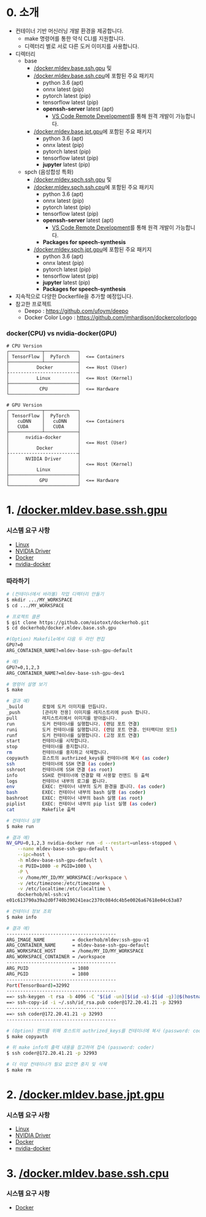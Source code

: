 # 0. 소개

* 컨테이너 기반 머신러닝 개발 환경을 제공합니다.
  * make 명령어를 통한 약식 CLI를 지원합니다.
  * 디렉터리 별로 서로 다른 도커 이미지를 사용합니다.
* 디렉터리
  * base
    * [/docker.mldev.base.ssh.gpu](https://github.com/oiotoxt/dockerhob/tree/master/docker.mldev.base.ssh.gpu) 및
    * [/docker.mldev.base.ssh.cpu](https://github.com/oiotoxt/dockerhob/tree/master/docker.mldev.base.ssh.cpu)에 포함된 주요 패키지
      * python        3.6    (apt)
      * onnx          latest (pip)
      * pytorch       latest (pip)
      * tensorflow    latest (pip)
      * **openssh-server** latest (apt)
        * [VS Code Remote Development](https://code.visualstudio.com/docs/remote/remote-overview)를 통해 원격 개발이 가능합니다.
    * [/docker.mldev.base.jpt.gpu](https://github.com/oiotoxt/dockerhob/tree/master/docker.mldev.base.jpt.gpu)에 포함된 주요 패키지
      * python        3.6    (apt)
      * onnx          latest (pip)
      * pytorch       latest (pip)
      * tensorflow    latest (pip)
      * **jupyter**     latest (pip)
  * spch (음성합성 특화)
    * [/docker.mldev.spch.ssh.gpu](https://github.com/oiotoxt/dockerhob/tree/master/docker.mldev.spch.ssh.gpu) 및
    * [/docker.mldev.spch.ssh.cpu](https://github.com/oiotoxt/dockerhob/tree/master/docker.mldev.spch.ssh.cpu)에 포함된 주요 패키지
      * python        3.6    (apt)
      * onnx          latest (pip)
      * pytorch       latest (pip)
      * tensorflow    latest (pip)
      * **openssh-server** latest (apt)
        * [VS Code Remote Development](https://code.visualstudio.com/docs/remote/remote-overview)를 통해 원격 개발이 가능합니다.
      * **Packages for speech-synthesis**
    * [/docker.mldev.spch.jpt.gpu](https://github.com/oiotoxt/dockerhob/tree/master/docker.mldev.spch.jpt.gpu)에 포함된 주요 패키지
      * python        3.6    (apt)
      * onnx          latest (pip)
      * pytorch       latest (pip)
      * tensorflow    latest (pip)
      * **jupyter**     latest (pip)
      * **Packages for speech-synthesis**
* 지속적으로 다양한 Dockerfile을 추가할 예정입니다.
* 참고한 프로젝트
  * Deepo : https://github.com/ufoym/deepo
  * Docker Color Logo : https://github.com/jmhardison/dockercolorlogo

### docker(CPU) vs nvidia-docker(GPU)
```
# CPU Version
┌────────────┬────────────┐
│ TensorFlow │  PyTorch   │  <== Containers
├────────────┴────────────┤
│          Docker         │  <== Host (User)
├╶╶╶╶╶╶╶╶╶╶╶╶╶╶╶╶╶╶╶╶╶╶╶╶╶┤
│          Linux          │  <== Host (Kernel)
├─────────────────────────┤
│           CPU           │  <== Hardware
└─────────────────────────┘

# GPU Version
┌────────────┬────────────┐
│ TensorFlow │  PyTorch   │
│   cuDNN    │   cuDNN    │  <== Containers
│   CUDA     │   CUDA     │
├────────────┴────────────┤
│      nvidia-docker      │
│                         │  <== Host (User)
│          Docker         │
├╶╶╶╶╶╶╶╶╶╶╶╶╶╶╶╶╶╶╶╶╶╶╶╶╶┤
│      NVIDIA Driver      │
│                         │  <== Host (Kernel)
│          Linux          │
├─────────────────────────┤
│           GPU           │  <== Hardware
└─────────────────────────┘
```

# 1. [/docker.mldev.base.ssh.gpu](https://github.com/oiotoxt/dockerhob/tree/master/docker.mldev.base.ssh.gpu)

### 시스템 요구 사항

* [Linux](https://ubuntu.com/)
* [NVIDIA Driver](https://www.google.com/search?newwindow=1&ei=x0lBXfGhI5zMmAW_3ZXoDQ&q=How+to+Install+latest+nvidia+drivers+in+linux&oq=How+to+Install+latest+nvidia+drivers+in+linux&gs_l=psy-ab.3..35i39i19.1543.1917..2800...0.0..0.122.232.0j2......0....1..gws-wiz.......0i19.NIeyvBbm3Xs&ved=0ahUKEwixoabA197jAhUcJqYKHb9uBd0Q4dUDCAo&uact=5)
* [Docker](https://docs.docker.com/install/)
* [nvidia-docker](https://github.com/NVIDIA/nvidia-docker)

### 따라하기

```bash
# (컨테이너에서 바라볼) 작업 디렉터리 만들기
$ mkdir .../MY_WORKSPACE
$ cd .../MY_WORKSPACE

# 프로젝트 클론
$ git clone https://github.com/oiotoxt/dockerhob.git
$ cd dockerhob/docker.mldev.base.ssh.gpu
```

```bash
#(Option) Makefile에서 다음 두 라인 편집
GPU?=0
ARG_CONTAINER_NAME?=mldev-base-ssh-gpu-default

# 예)
GPU?=0,1,2,3
ARG_CONTAINER_NAME?=mldev-base-ssh-gpu-dev1
```

```bash
# 명령어 설명 보기
$ make

# 결과 예)
_build       로컬에 도커 이미지를 만듭니다.
_push        [관리자 전용] 이미지를 레지스트리에 push 합니다.
pull         레지스트리에서 이미지를 받아옵니다.
run          도커 컨테이너를 실행합니다. (랜덤 포트 연결)
runi         도커 컨테이너를 실행합니다. (랜덤 포트 연결. 인터랙티브 모드)
runf         도커 컨테이너를 실행합니다. (고정 포트 연결)
start        컨테이너를 시작합니다.
stop         컨테이너를 중지합니다.
rm           컨테이너를 중지하고 삭제합니다.
copyauth     호스트의 authrized_keys를 컨테이너에 복사 (as coder)
ssh          컨테이너에 SSH 연결 (as coder)
sshroot      컨테이너에 SSH 연결 (as root)
info         SSH로 컨테이너에 연결할 때 사용할 컨맨드 등 출력
logs         컨테이너 내부의 로그를 봅니다.
env          EXEC: 컨테이너 내부의 도커 환경을 봅니다. (as coder)
bash         EXEC: 컨테이너 내부의 bash 실행 (as coder)
bashroot     EXEC: 컨테이너 내부의 bash 실행 (as root)
piplist      EXEC: 컨테이너 내부의 pip list 실행 (as coder)
cat          Makefile 출력
```

```bash
# 컨테이너 실행
$ make run

# 결과 예)
NV_GPU=0,1,2,3 nvidia-docker run -d --restart=unless-stopped \
    --name mldev-base-ssh-gpu-default \
    --ipc=host \
    -h mldev-base-ssh-gpu-default \
    -e PUID=1080 -e PGID=1080 \
    -P \
    -v /home/MY_ID/MY_WORKSPACE:/workspace \
    -v /etc/timezone:/etc/timezone \
    -v /etc/localtime:/etc/localtime \
    dockerhob/ml-ssh:v1
e01c613790a39a2d0f740b390241eac2370c084dc4b5e0026a67618e04c63a87
```

```bash
# 컨테이너 정보 조회
$ make info

# 결과 예)
----------------------------------------
ARG_IMAGE_NAME          = dockerhob/mldev:ssh-gpu-v1
ARG_CONTAINER_NAME      = mldev-base-ssh-gpu-default
ARG_WORKSPACE_HOST      = /home/MY_ID/MY_WORKSPACE
ARG_WORKSPACE_CONTAINER = /workspace
----------------------------------------
ARG_PUID                = 1080
ARG_PGID                = 1080
----------------------------------------
Port(TensorBoard)=32992
----------------------------------------
==> ssh-keygen -t rsa -b 4096 -C "$(id -un)[$(id -u)-$(id -g)]@$(hostname)"
==> ssh-copy-id -i ~/.ssh/id_rsa.pub coder@172.20.41.21 -p 32993
----------------------------------------
==> ssh coder@172.20.41.21 -p 32993
----------------------------------------
```

```bash
# (Option) 편의를 위해 호스트의 authrized_keys를 컨테이너에 복사 (password: coder)
$ make copyauth

# 위 make info의 출력 내용을 참고하여 접속 (password: coder)
$ ssh coder@172.20.41.21 -p 32993
```

```bash
# 더 이상 컨테이너가 필요 없으면 중지 및 삭제
$ make rm
```

# 2. [/docker.mldev.base.jpt.gpu](https://github.com/oiotoxt/dockerhob/tree/master/docker.mldev.base.jpt.gpu)

### 시스템 요구 사항

* [Linux](https://ubuntu.com/)
* [NVIDIA Driver](https://www.google.com/search?newwindow=1&ei=x0lBXfGhI5zMmAW_3ZXoDQ&q=How+to+Install+latest+nvidia+drivers+in+linux&oq=How+to+Install+latest+nvidia+drivers+in+linux&gs_l=psy-ab.3..35i39i19.1543.1917..2800...0.0..0.122.232.0j2......0....1..gws-wiz.......0i19.NIeyvBbm3Xs&ved=0ahUKEwixoabA197jAhUcJqYKHb9uBd0Q4dUDCAo&uact=5)
* [Docker](https://docs.docker.com/install/)
* [nvidia-docker](https://github.com/NVIDIA/nvidia-docker)

# 3. [/docker.mldev.base.ssh.cpu](https://github.com/oiotoxt/dockerhob/tree/master/docker.mldev.base.ssh.cpu)

### 시스템 요구 사항

* [Docker](https://docs.docker.com/install/)
